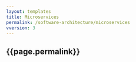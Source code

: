 ```yaml
---
layout: templates
title: Microservices
permalink: /software-architecture/microservices
vversion: 3
---
```



## {{page.permalink}} 